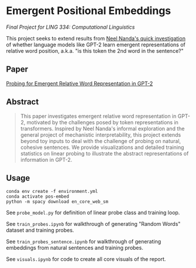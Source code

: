 # Emergent Positional Embeddings

*Final Project for LING 334: Computational Linguistics*

This project seeks to extend results from [Neel Nanda's quick investigation](https://www.lesswrong.com/posts/Ln7D2aYgmPgjhpEeA/tiny-mech-interp-projects-emergent-positional-embeddings-of) of whether language models like GPT-2 learn emergent representations of relative word position, a.k.a. "is this token the 2nd word in the sentence?"

## Paper

[Probing for Emergent Relative Word Representation in GPT-2](https://static.us.edusercontent.com/files/J14kUvoC0ZBZrpKohTCuJrON)

## Abstract

> This paper investigates emergent relative word representation in GPT-2, motivated by the challenges posed by token representations in transformers. Inspired by Neel Nanda's informal exploration and the general project of mechanistic interpretability, this project extends beyond toy inputs to deal with the challenge of probing on natural, cohesive sentences. We provide visualizations and detailed training statistics on linear probing to illustrate the abstract representations of information in GPT-2.

## Usage

```
conda env create -f environment.yml
conda activate pos-embed
python -m spacy download en_core_web_sm
```

See `probe_model.py` for definition of linear probe class and training loop.

See `train_probes.ipynb` for walkthrough of generating "Random Words" dataset and training probes.

See `train_probes_sentence.ipynb` for walkthrough of generating embeddings from natural sentences and training probes.

See `visuals.ipynb` for code to create all core visuals of the report.
